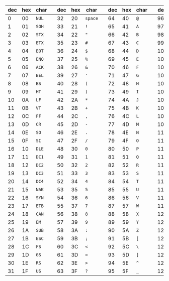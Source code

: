 | dec | hex | char  |     | dec | hex | char    |     | dec | hex | char|     | dec | hex | char  |
| --- | --- | ----- | --- | --- | --- | ------- | --- | --- | --- | --- | --- | --- | --- | ----- |
| 0   | 00  | `NUL` |     | 32  | 20  | `space` |     | 64  | 40  | `@` |     | 96  | 60  | ```   |
| 1   | 01  | `SOH` |     | 33  | 21  | `!`     |     | 65  | 41  | `A` |     | 97  | 61  | `a`   |
| 2   | 02  | `STX` |     | 34  | 22  | `"`     |     | 66  | 42  | `B` |     | 98  | 62  | `b`   |
| 3   | 03  | `ETX` |     | 35  | 23  | `#`     |     | 67  | 43  | `C` |     | 99  | 63  | `c`   |
| 4   | 04  | `EOT` |     | 36  | 24  | `$`     |     | 68  | 44  | `D` |     | 100 | 64  | `d`   |
| 5   | 05  | `ENQ` |     | 37  | 25  | `%`     |     | 69  | 45  | `E` |     | 101 | 65  | `e`   |
| 6   | 06  | `ACK` |     | 38  | 26  | `&`     |     | 70  | 46  | `F` |     | 102 | 66  | `f`   |
| 7   | 07  | `BEL` |     | 39  | 27  | `'`     |     | 71  | 47  | `G` |     | 103 | 67  | `g`   |
| 8   | 08  | `BS`  |     | 40  | 28  | `(`     |     | 72  | 48  | `H` |     | 104 | 68  | `h`   |
| 9   | 09  | `HT`  |     | 41  | 29  | `)`     |     | 73  | 49  | `I` |     | 105 | 69  | `i`   |
| 10  | 0A  | `LF`  |     | 42  | 2A  | `*`     |     | 74  | 4A  | `J` |     | 106 | 6A  | `j`   |
| 11  | 0B  | `VT`  |     | 43  | 2B  | `+`     |     | 75  | 4B  | `K` |     | 107 | 6B  | `k`   |
| 12  | 0C  | `FF`  |     | 44  | 2C  | `,`     |     | 76  | 4C  | `L` |     | 108 | 6C  | `l`   |
| 13  | 0D  | `CR`  |     | 45  | 2D  | `-`     |     | 77  | 4D  | `M` |     | 109 | 6D  | `m`   |
| 14  | 0E  | `SO`  |     | 46  | 2E  | `.`     |     | 78  | 4E  | `N` |     | 110 | 6E  | `n`   |
| 15  | 0F  | `SI`  |     | 47  | 2F  | `/`     |     | 79  | 4F  | `O` |     | 111 | 6F  | `o`   |
| 16  | 10  | `DLE` |     | 48  | 30  | `0`     |     | 80  | 50  | `P` |     | 112 | 70  | `p`   |
| 17  | 11  | `DC1` |     | 49  | 31  | `1`     |     | 81  | 51  | `Q` |     | 113 | 71  | `q`   |
| 18  | 12  | `DC2` |     | 50  | 32  | `2`     |     | 82  | 52  | `R` |     | 114 | 72  | `r`   |
| 19  | 13  | `DC3` |     | 51  | 33  | `3`     |     | 83  | 53  | `S` |     | 115 | 73  | `s`   |
| 20  | 14  | `DC4` |     | 52  | 34  | `4`     |     | 84  | 54  | `T` |     | 116 | 74  | `t`   |
| 21  | 15  | `NAK` |     | 53  | 35  | `5`     |     | 85  | 55  | `U` |     | 117 | 75  | `u`   |
| 22  | 16  | `SYN` |     | 54  | 36  | `6`     |     | 86  | 56  | `V` |     | 118 | 76  | `v`   |
| 23  | 17  | `ETB` |     | 55  | 37  | `7`     |     | 87  | 57  | `W` |     | 119 | 77  | `w`   |
| 24  | 18  | `CAN` |     | 56  | 38  | `8`     |     | 88  | 58  | `X` |     | 120 | 78  | `x`   |
| 25  | 19  | `EM`  |     | 57  | 39  | `9`     |     | 89  | 59  | `Y` |     | 121 | 79  | `y`   |
| 26  | 1A  | `SUB` |     | 58  | 3A  | `:`     |     | 90  | 5A  | `Z` |     | 122 | 7A  | `z`   |
| 27  | 1B  | `ESC` |     | 59  | 3B  | `;`     |     | 91  | 5B  | `[` |     | 123 | 7B  | `{`   |
| 28  | 1C  | `FS`  |     | 60  | 3C  | `<`     |     | 92  | 5C  | `\` |     | 124 | 7C  | `\|`  |
| 29  | 1D  | `GS`  |     | 61  | 3D  | `=`     |     | 93  | 5D  | `]` |     | 125 | 7D  | `}`   |
| 30  | 1E  | `RS`  |     | 62  | 3E  | `>`     |     | 94  | 5E  | `^` |     | 126 | 7E  | `~`   |
| 31  | 1F  | `US`  |     | 63  | 3F  | `?`     |     | 95  | 5F  | `_` |     | 127 | 7F  | `DEL` |
